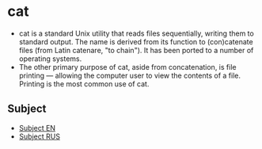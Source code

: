 # cat
- cat is a standard Unix utility that reads files sequentially, writing them to standard output. The name is derived from its function to (con)catenate files (from Latin catenare, "to chain"). It has been ported to a number of operating systems.
- The other primary purpose of cat, aside from concatenation, is file printing — allowing the computer user to view the contents of a file. Printing is the most common use of cat.

## Subject
- [Subject EN](./subject_en.md)
- [Subject RUS](./subject_rus.md)
